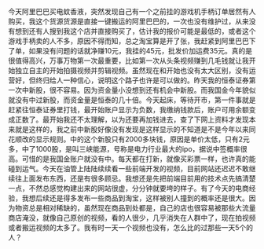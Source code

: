 今天阿里巴巴买电蚊香液，突然发现自己有一个之前挂的游戏机手柄订单居然有人购买，我这个货源货源是直接一键搬运的阿里巴巴的，一次也没有维护过，从来没有想到还有人搜到我这个店并直接购买了，估计我的报价可能是最低的，或者这个游戏手柄卖的人不多，原因不得而知，总之淘宝算是开了张，我赶紧到阿里巴巴下了单，如果没有问题的话就净赚10元，我挂的45元，批发价加运费35元。真的是很值得高兴，万事万物第一次最重要，比如第一次从头条视频赚到几毛钱就让我开始独立自主的开始拍摄视频并剪辑视频。虽然现在和开始也没有太大区别，没有运营好，但终归给人一种信心，说明这个路子也许是可以做的。昨天我的恒泰证券第一次中新股，很不容易。因为资金量小没想到还有机会中新股。而我国金今年貌似就没有中过新股，而资金量是恒泰的几十倍。今天起床，等待开市，第一件事就是赶紧往恒泰证券里打钱，最开始账户显示为负数，我缴纳钱款后，账户可用余额变成正数了。最开始我还不太理解，以为还要再加钱进去，查了下网上资料才发现本来就是这样的，我之前中新股好像没有发现是这样显示的不知道是不是今年以来同花顺改的显示规则。中的这个新股只有2000多块钱，原因是单价太低，只有2元多，中了1000股，是叫三峡能源，号称是电力行业最大的ipo，据说中签概率很高。可惜的是我国金账户就没有中。每天都在打新，就像买彩票一样，也许真的能碰到运气。今天在油管上陆陆续续看一些前端开发的视频，目前网站还迟迟不敢继续往上面发布东西，还是有很多顾忌。我想还是先把前端目前用的技术点先搞清楚一点，不然总感觉构建出来的网站很虚，分分钟就要垮的样子。有了今天的电商经验，我想后续还是得多发布一些商品到淘宝，这样被别人撞到的概率还是很大。因为物资总是相对稀缺的，虽然现在商品到处都是，自己的店也很容易被那些大流量商店淹没，就像自己原创的视频，看的人很少，几乎消失在人群中了，现在拍视频或者搬运视频的太多了。我有时一天一个视频也没有，怎么比的过那些一天5个的人？
